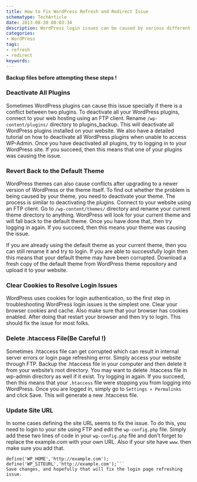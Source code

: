 ```yaml
---
title: How to Fix WordPress Refresh and Redirect Issue
schematype: TechArticle
date: 2013-08-30 00:03:34
description: WordPress login issues can be caused by various different errors such as error establishing database connection, internal server error or white screen of death. Another type of login error is when your login page keeps refreshing and redirecting it back to the login screen. In this article I will show you how to fix the WordPress login page refreshing and redirecting issue.
categories:
- WordPress
tags:
- refresh
- redirect
keywords:
---
```

**Backup files before attempting these steps !**
### Deactivate All Plugins

Sometimes WordPress plugins can cause this issue specially if there is a conflict between two plugins. To deactivate all your WordPress plugins, connect to your web hosting using an FTP client. Rename `/wp-content/plugins/` directory to plugins_backup. This will deactivate all WordPress plugins installed on your website. We also have a detailed tutorial on how to deactivate all WordPress plugins when unable to access WP-Admin. Once you have deactivated all plugins, try to logging in to your WordPress site. If you succeed, then this means that one of your plugins was causing the issue.
<!-- more -->
### Revert Back to the Default Theme

WordPress themes can also cause conflicts after upgrading to a newer version of WordPress or the theme itself. To find out whether the problem is being caused by your theme, you need to deactivate your theme. The process is similar to deactivating the plugins. Connect to your website using an FTP client. Go to `/wp-content/themes/` directory and rename your current theme directory to anything. WordPress will look for your current theme and will fall back to the default theme. Once you have done that, then try logging in again. If you succeed, then this means your theme was causing the issue.

If you are already using the default theme as your current theme, then you can still rename it and try to login. If you are able to successfully login then this means that your default theme may have been corrupted. Download a fresh copy of the default theme from WordPress theme repository and upload it to your website.

### Clear Cookies to Resolve Login Issues

WordPress uses cookies for login authentication, so the first step in troubleshooting WordPress login issues is the simplest one. Clear your browser cookies and cache. Also make sure that your browser has cookies enabled. After doing that restart your browser and then try to login. This should fix the issue for most folks.

### Delete .htaccess File(Be Careful !)

Sometimes .htaccess file can get corrupted which can result in internal server errors or login page refreshing error. Simply access your website through FTP. Backup the .htaccess file in your computer and then delete it from your website’s root directory. You may want to delete .htaccess file in wp-admin directory as well if it exist. Try logging in again. If you succeed, then this means that your `.htaccess` file were stopping you from logging into WordPress. Once you are logged in, simply go to `Settings » Permalinks` and click Save. This will generate a new .htaccess file.

### Update Site URL

In some cases defining the site URL seems to fix the issue. To do this, you need to login to your site using FTP and edit the `wp-config.php` file. Simply add these two lines of code in your `wp-config.php` file and don’t forget to replace the example.com with your own URL. Also if your site have `www`. then make sure you add that.
```
define('WP_HOME','http://example.com');
define('WP_SITEURL','http://example.com');```
Save changes, and hopefully that will fix the login page refreshing issue.
